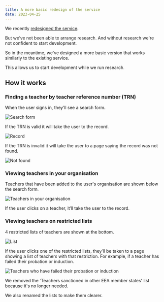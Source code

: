 ```yaml
---
title: A more basic redesign of the service
date: 2023-04-25
---
```


We recently [redesigned the service](/check-the-record-of-a-teacher/first-redesign-of-the-service/).

But we’ve not been able to arrange research. And without research we're not confident to start development.

So in the meantime, we've designed a more basic version that works similarly to the existing service.

This allows us to start development while we run research.

## How it works

### Finding a teacher by teacher reference number (TRN)

When the user signs in, they'll see a search form.

![Search form](search.png)

If the TRN is valid it will take the user to the record.

![Record](record.png)

If the TRN is invalid it will take the user to a page saying the record was not found.

![Not found](notfound.png)

### Viewing teachers in your organisation

Teachers that have been added to the user's organisation are shown below the search form.

![Teachers in your organisation](your-teachers.png)

If the user clicks on a teacher, it’ll take the user to the record.

### Viewing teachers on restricted lists

4 restricted lists of teachers are shown at the bottom.

![List](list.png)

If the user clicks one of the restricted lists, they'll be taken to a page showing a list of teachers with that restriction. For example, if a teacher has failed their probation or induction.

![Teachers who have failed their probation or induction](list-induction.png)

We removed the 'Teachers sanctioned in other EEA member states' list because it's no longer needed.

We also renamed the lists to make them clearer.


